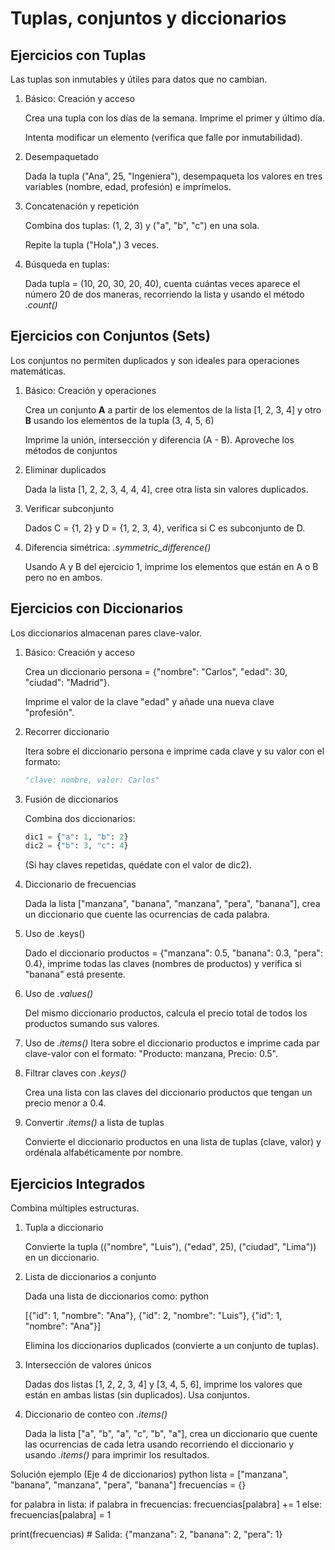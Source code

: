 # Tuplas, conjuntos y diccionarios

## Ejercicios con Tuplas

Las tuplas son inmutables y útiles para datos que no cambian.
1. Básico: Creación y acceso

    Crea una tupla con los días de la semana. Imprime el primer y último día.

    Intenta modificar un elemento (verifica que falle por inmutabilidad).

2. Desempaquetado

    Dada la tupla ("Ana", 25, "Ingeniera"), desempaqueta los valores en tres variables (nombre, edad, profesión) e imprímelos.

3. Concatenación y repetición

    Combina dos tuplas: (1, 2, 3) y ("a", "b", "c") en una sola.

    Repite la tupla ("Hola",) 3 veces.

4. Búsqueda en tuplas: 

    Dada tupla = (10, 20, 30, 20, 40), cuenta cuántas veces aparece el número 20 de dos maneras, recorriendo la lista y usando el método _.count()_

## Ejercicios con Conjuntos (Sets)

Los conjuntos no permiten duplicados y son ideales para operaciones matemáticas.
1. Básico: Creación y operaciones

    Crea un conjunto __A__ a partir de los elementos de la lista [1, 2, 3, 4] y otro __B__ usando los elementos de la tupla (3, 4, 5, 6)

    Imprime la unión, intersección y diferencia (A - B). Aproveche los métodos de conjuntos

2. Eliminar duplicados

    Dada la lista [1, 2, 2, 3, 4, 4, 4], cree otra lista sin valores duplicados. 

3. Verificar  subconjunto

    Dados C = {1, 2} y D = {1, 2, 3, 4}, verifica si C es subconjunto de D.

4. Diferencia simétrica: _.symmetric_difference()_

    Usando A y B del ejercicio 1, imprime los elementos que están en A o B pero no en ambos.

## Ejercicios con Diccionarios

Los diccionarios almacenan pares clave-valor.

1. Básico: Creación y acceso

    Crea un diccionario persona = {"nombre": "Carlos", "edad": 30, "ciudad": "Madrid"}.

    Imprime el valor de la clave "edad" y añade una nueva clave "profesión".

2. Recorrer diccionario

    Itera sobre el diccionario persona e imprime cada clave y su valor con el formato:
    ```python
    "clave: nombre, valor: Carlos"
    ```


3. Fusión de diccionarios

    Combina dos diccionarios:
    ```python
    dic1 = {"a": 1, "b": 2}
    dic2 = {"b": 3, "c": 4}
    ```

    (Si hay claves repetidas, quédate con el valor de dic2).

4. Diccionario de frecuencias

    Dada la lista ["manzana", "banana", "manzana", "pera", "banana"], crea un diccionario que cuente las ocurrencias de cada palabra.
    
5. Uso de .keys()

    Dado el diccionario productos = {"manzana": 0.5, "banana": 0.3, "pera": 0.4}, imprime todas las claves (nombres de productos) y verifica si "banana" está presente.

6. Uso de _.values()_

    Del mismo diccionario productos, calcula el precio total de todos los productos sumando sus valores.

7. Uso de _.items()_
    Itera sobre el diccionario productos e imprime cada par clave-valor con el formato:
"Producto: manzana, Precio: 0.5".

8. Filtrar claves con _.keys()_

    Crea una lista con las claves del diccionario productos que tengan un precio menor a 0.4.

9. Convertir _.items()_ a lista de tuplas

    Convierte el diccionario productos en una lista de tuplas (clave, valor) y ordénala alfabéticamente por nombre.



## Ejercicios Integrados

Combina múltiples estructuras.
1. Tupla a diccionario

    Convierte la tupla (("nombre", "Luis"), ("edad", 25), ("ciudad", "Lima")) en un diccionario.

2. Lista de diccionarios a conjunto

    Dada una lista de diccionarios como:
    python

    [{"id": 1, "nombre": "Ana"}, {"id": 2, "nombre": "Luis"}, {"id": 1, "nombre": "Ana"}]

    Elimina los diccionarios duplicados (convierte a un conjunto de tuplas).

3. Intersección de valores únicos

    Dadas dos listas [1, 2, 2, 3, 4] y [3, 4, 5, 6], imprime los valores que están en ambas listas (sin duplicados). Usa conjuntos.

4. Diccionario de conteo con _.items()_

    Dada la lista ["a", "b", "a", "c", "b", "a"], crea un diccionario que cuente las ocurrencias de cada letra usando recorriendo el diccionario y usando _.items()_ para imprimir los resultados.

Solución ejemplo (Eje 4 de diccionarios)
    python
lista = ["manzana", "banana", "manzana", "pera", "banana"]
frecuencias = {}

for palabra in lista:
    if palabra in frecuencias:
        frecuencias[palabra] += 1
    else:
        frecuencias[palabra] = 1

print(frecuencias)  # Salida: {"manzana": 2, "banana": 2, "pera": 1}
```
